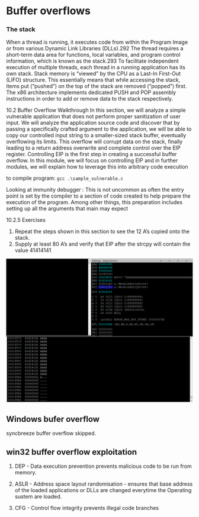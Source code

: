 # Buffer overflows

### The stack

When a thread is running, it executes code from within the Program Image or from various Dynamic 
Link Libraries (DLLs).292 The thread requires a short-term data area for functions, local variables, 
and program control information, which is known as the stack.293 To facilitate independent 
execution of multiple threads, each thread in a running application has its own stack.
Stack memory is “viewed” by the CPU as a Last-In First-Out (LIFO) structure. This essentially means 
that while accessing the stack, items put (“pushed”) on the top of the stack are removed (“popped”) 
first. The x86 architecture implements dedicated PUSH and POP assembly instructions in order to 
add or remove data to the stack respectively.

10.2 Buffer Overflow Walkthrough
In this section, we will analyze a simple vulnerable application that does not perform proper 
sanitization of user input. We will analyze the application source code and discover that by passing 
a specifically crafted argument to the application, we will be able to copy our controlled input string 
to a smaller-sized stack buffer, eventually overflowing its limits. This overflow will corrupt data on 
the stack, finally leading to a return address overwrite and complete control over the EIP register.
Controlling EIP is the first step in creating a successful buffer overflow. In this module, we will focus 
on controlling EIP and in further modules, we will explain how to leverage this into arbitrary code 
execution

to compile program:
`gcc .\sample_vulnerable.c`

Looking at immunity debugger : This is not uncommon as often the entry point is set by the compiler to a section of 
code created to help prepare the execution of the program. Among other things, this preparation 
includes setting up all the arguments that main may expect

10.2.5 Exercises
1. Repeat the steps shown in this section to see the 12 A’s copied onto the stack.
2. Supply at least 80 A’s and verify that EIP after the strcpy will contain the value 41414141

![](./all_as.png)

## Windows bufer overflow

syncbreeze buffer overflow skipped.

## win32 buffer overflow exploitation

1. DEP - Data execution prevention prevents malicious code to be run from memory.

2.  ASLR - Address space layout randomisation - ensures that base address of the loaded applications or DLLs are changed everytime the Operating sustem are loaded.

3. CFG - Control flow integrity prevents illegal code branches










